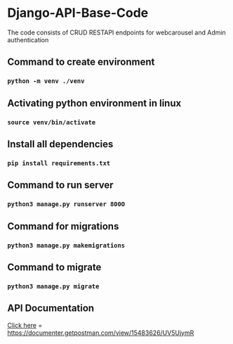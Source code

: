 # Django-API-Base-Code
The code consists of CRUD RESTAPI endpoints for webcarousel and Admin authentication

## Command to create environment
### `python -m venv ./venv`

## Activating python environment in linux
### `source venv/bin/activate`

## Install all dependencies
### `pip install requirements.txt`
## Command to run server  
### `python3 manage.py runserver 800O`

## Command for migrations 
### `python3 manage.py makemigrations`

## Command to migrate 
### `python3 manage.py migrate`

## API Documentation
[Click here](https://documenter.getpostman.com/view/15483626/UV5UjymR)  = https://documenter.getpostman.com/view/15483626/UV5UjymR 
